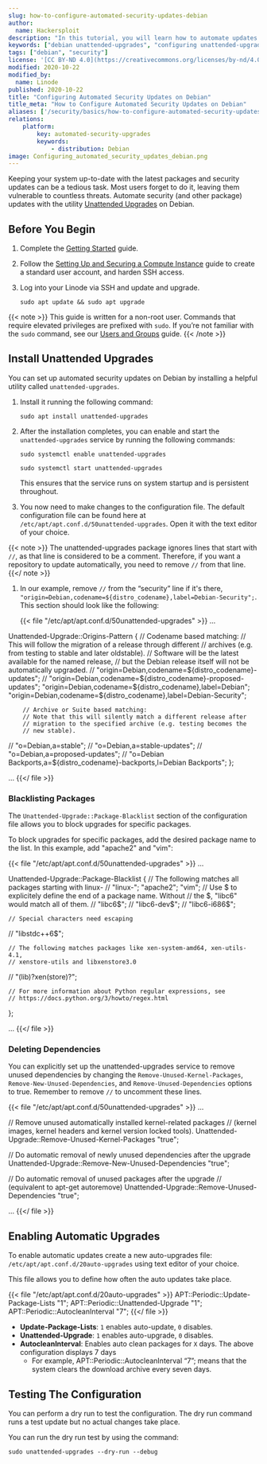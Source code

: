 ```yaml
---
slug: how-to-configure-automated-security-updates-debian
author:
  name: Hackersploit
description: "In this tutorial, you will learn how to automate updates in Debian using the dnf-automatic tool or the Cockpit web applications."
keywords: ["debian unattended-upgrades", "configuring unattended-upgrades"]
tags: ["debian", "security"]
license: '[CC BY-ND 4.0](https://creativecommons.org/licenses/by-nd/4.0)'
modified: 2020-10-22
modified_by:
  name: Linode
published: 2020-10-22
title: "Configuring Automated Security Updates on Debian"
title_meta: "How to Configure Automated Security Updates on Debian"
aliases: ['/security/basics/how-to-configure-automated-security-updates-debian/']
relations:
    platform:
        key: automated-security-upgrades
        keywords:
            - distribution: Debian
image: Configuring_automated_security_updates_debian.png
---
```


Keeping your system up-to-date with the latest packages and security updates can be a tedious task. Most users forget to do it, leaving them vulnerable to countless threats. Automate security (and other package) updates with the utility [Unattended Upgrades](https://wiki.debian.org/UnattendedUpgrades) on Debian.

## Before You Begin

1.  Complete the [Getting Started](/docs/guides/getting-started) guide.

1.  Follow the [Setting Up and Securing a Compute Instance](/docs/guides/set-up-and-secure/) guide to create a standard user account, and harden SSH access.

1.  Log into your Linode via SSH and update and upgrade.

        sudo apt update && sudo apt upgrade

{{< note >}}
This guide is written for a non-root user. Commands that require elevated privileges are prefixed with `sudo`. If you’re not familiar with the `sudo` command, see our [Users and Groups](/docs/guides/linux-users-and-groups) guide.
{{< /note >}}

## Install Unattended Upgrades

You can set up automated security updates on Debian by installing a helpful utility called `unattended-upgrades`.

1.  Install it running the following command:

        sudo apt install unattended-upgrades

1.  After the installation completes, you can enable and start the `unattended-upgrades` service by running the following commands:

        sudo systemctl enable unattended-upgrades

        sudo systemctl start unattended-upgrades

    This ensures that the service runs on system startup and is persistent throughout.

1.  You now need to make changes to the configuration file. The default configuration file can be found here at `/etc/apt/apt.conf.d/50unattended-upgrades`. Open it with the text editor of your choice.

{{< note >}}
The unattended-upgrades package ignores lines that start with `//`, as that line is considered to be a comment. Therefore, if you want a repository to update automatically, you need to remove `//` from that line.
{{</ note >}}

1.  In our example, remove `//` from the “security” line if it's there, `"origin=Debian,codename=${distro_codename},label=Debian-Security";`. This section should look like the following:

    {{< file "/etc/apt/apt.conf.d/50unattended-upgrades" >}}
...

Unattended-Upgrade::Origins-Pattern {
        // Codename based matching:
        // This will follow the migration of a release through different
        // archives (e.g. from testing to stable and later oldstable).
        // Software will be the latest available for the named release,
        // but the Debian release itself will not be automatically upgraded.
//      "origin=Debian,codename=${distro_codename}-updates";
//      "origin=Debian,codename=${distro_codename}-proposed-updates";
        "origin=Debian,codename=${distro_codename},label=Debian";
        "origin=Debian,codename=${distro_codename},label=Debian-Security";

        // Archive or Suite based matching:
        // Note that this will silently match a different release after
        // migration to the specified archive (e.g. testing becomes the
        // new stable).
//      "o=Debian,a=stable";
//      "o=Debian,a=stable-updates";
//      "o=Debian,a=proposed-updates";
//      "o=Debian Backports,a=${distro_codename}-backports,l=Debian Backports";
};

...
{{</ file >}}

### Blacklisting Packages

The `Unattended-Upgrade::Package-Blacklist` section of the configuration file allows you to block upgrades for specific packages.

To block upgrades for specific packages, add the desired package name to the list. In this example, add "apache2" and "vim":

{{< file "/etc/apt/apt.conf.d/50unattended-upgrades" >}}
...

Unattended-Upgrade::Package-Blacklist {
    // The following matches all packages starting with linux-
//  "linux-";
    "apache2";
    "vim";
    // Use $ to explicitely define the end of a package name. Without
    // the $, "libc6" would match all of them.
//  "libc6$";
//  "libc6-dev$";
//  "libc6-i686$";

    // Special characters need escaping
//  "libstdc\+\+6$";

    // The following matches packages like xen-system-amd64, xen-utils-4.1,
    // xenstore-utils and libxenstore3.0
//  "(lib)?xen(store)?";

    // For more information about Python regular expressions, see
    // https://docs.python.org/3/howto/regex.html
};

...
{{</ file >}}

### Deleting Dependencies

You can explicitly set up the unattended-upgrades service to remove unused dependencies by changing the `Remove-Unused-Kernel-Packages`, `Remove-New-Unused-Dependencies`, and `Remove-Unused-Dependencies` options to true. Remember to remove `//` to uncomment these lines.

{{< file "/etc/apt/apt.conf.d/50unattended-upgrades" >}}
...

// Remove unused automatically installed kernel-related packages
// (kernel images, kernel headers and kernel version locked tools).
Unattended-Upgrade::Remove-Unused-Kernel-Packages "true";

// Do automatic removal of newly unused dependencies after the upgrade
Unattended-Upgrade::Remove-New-Unused-Dependencies "true";

// Do automatic removal of unused packages after the upgrade
// (equivalent to apt-get autoremove)
Unattended-Upgrade::Remove-Unused-Dependencies "true";

...
{{</ file >}}

## Enabling Automatic Upgrades

To enable automatic updates create a new auto-upgrades file: `/etc/apt/apt.conf.d/20auto-upgrades` using text editor of your choice.

This file allows you to define how often the auto updates take place.

{{< file "/etc/apt/apt.conf.d/20auto-upgrades" >}}
APT::Periodic::Update-Package-Lists "1";
APT::Periodic::Unattended-Upgrade "1";
APT::Periodic::AutocleanInterval "7";
{{</ file >}}

- **Update-Package-Lists**: `1` enables auto-update, `0` disables.
- **Unattended-Upgrade**: `1` enables auto-upgrade, `0` disables.
- **AutocleanInterval**: Enables auto clean packages for `X` days. The above configuration displays 7 days
  - For example, APT::Periodic::AutocleanInterval “7”; means that the system clears the download archive every seven days.

## Testing The Configuration

You can perform a dry run to test the configuration. The dry run command runs a test update but no actual changes take place.

You can run the dry run test by using the command:

    sudo unattended-upgrades --dry-run --debug
